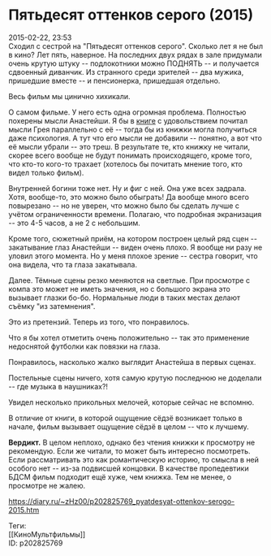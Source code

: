 Пятьдесят оттенков серого (2015)
=================================

   
 2015-02-22, 23:53   
  Сходил с сестрой на "Пятьдесят оттенков серого". Сколько лет я не был в кино? Лет пять, наверное. На последних двух рядах в зале придумали очень крутую штуку -- подлокотники можно ПОДНЯТЬ -- и получается сдвоенный диванчик. Из странного среди зрителей -- два мужика, пришедшие вместе -- и пенсионерка, пришедшая отдельно.   
   
 Весь фильм мы цинично хихикали.   
   
 О самом фильме. У него есть одна огромная проблема. Полностью похерены мысли Анастейши. Я бы в  [книге](Э.Л.%20Джеймс%20%20Пятьдесят%20оттенков%20серого)  с удовольствием почитал мысли Грея параллельно с её -- тогда бы из книжки могла получиться даже психология. А тут что его мысли не добавили -- понятно, а вот что её мысли убрали -- это треш. В результате те, кто книжку не читали, скорее всего вообще не будут понимать происходящего, кроме того, что кто-то кого-то трахает (хотелось бы почитать мнение того, кто видел только фильм).   
   
 Внутренней богини тоже нет. Ну и фиг с ней. Она уже всех задрала. Хотя, вообще-то, это можно было обыграть! Да вообще много всего повырезано -- но не уверен, что можно было бы сделать лучше с учётом ограниченности времени. Полагаю, что подробная экранизация -- это 4-5 часов, а не 2 с небольшим.   
   
 Кроме того, сюжетный приём, на котором построен целый ряд сцен -- закатывание глаз Анастейши -- виден очень плохо. Я вообще ни разу не уловил этого момента. Но у меня плохое зрение -- сестра говорит, что она видела, что та глаза закатывала.   
   
 Далее. Тёмные сцены резко меняются на светлые. При просмотре с компа это может не иметь значения, но с большого экрана это вызывает глазки бо-бо. Нормальные люди в таких местах делают съёмку "из затемнения".   
   
 Это из претензий. Теперь из того, что понравилось.   
   
 Что я бы хотел отметить очень положительно -- так это применение недоснятой футболки как повязки на глаза.   
   
 Понравилось, насколько жалко выглядит Анастейша в первых сценах.   
   
 Постельные сцены ничего, хотя самую крутую последнюю не доделали -- где музыка в наушниках?!   
   
 Увидел несколько прикольных мелочей, которые сейчас не вспомню.   
   
 В отличие от книги, в которой ощущение сёдзё возникает только в начале, фильм вызывает ощущение сёдзё в целом -- что к лучшему.   
   
  **Вердикт.**  В целом неплохо, однако без чтения книжки к просмотру не рекомендую. Если же читали, то может быть интересно посмотреть. Если рассматривать это как романтическую историю, то смысла в ней особого нет -- из-за подвисшей концовки. В качестве пропедевтики БДСМ фильм подходит ещё хуже, чем книжка. Тем не менее, о просмотре не жалею.   
    
 <https://diary.ru/~zHz00/p202825769_pyatdesyat-ottenkov-serogo-2015.htm>   
   
 Теги:   
 [[КиноМультфильмы]]   
 ID: p202825769